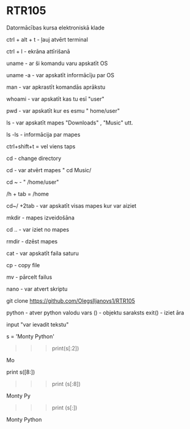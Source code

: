 # RTR105


Datormācības kursa elektroniskā klade


ctrl + alt + t - ļauj atvērt terminal


ctrl + l - ekrāna attīrišanā


uname - ar ši komandu varu apskatīt OS


uname -a - var apskatīt informācīju par OS


man - var apkrastīt komandās aprākstu


whoami - var apskatīt kas tu esī "user"


pwd - var apskatīt kur es esmu " home/user"


ls - var apskatīt mapes "Downloads" , "Music" utt.


ls -ls - informācija par mapes


ctrl+shift+t = vel viens taps


cd - change directory


cd - var atvērt mapes " cd Music/


cd ~ - " /home/user"


/h + tab = /home


cd~/ +2tab - var apskatīt visas mapes kur var aiziet


mkdir - mapes izveidošāna


cd .. - var iziet no mapes


rmdir - dzēst mapes


cat - var apskatīt faila saturu


cp - copy file


mv - pārcelt failus


nano - var atvert skriptu


git clone https://github.com/OlegsIljanovs1/RTR105

python - atver python valodu
vars () - objektu saraksts
exit() - iziet āra

input "var ievadit tekstu" 

s = 'Monty Python'

>>> print(s[:2])

Mo
  
  print s([8:])

>>> print (s[:8])

Monty Py

>>> print (s[:])

Monty Python
